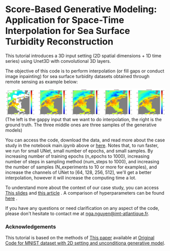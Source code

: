 # Score-Based Generative Modeling: Application for Space-Time Interpolation for Sea Surface Turbidity Reconstruction
This tutorial introduces a 3D input setting (2D spatial dimensions + 1D time series) using Unet3D with convolutional 3D layers.

The objective of this code is to perform interpolation (or fill gaps or conduct image inpainting) for sea surface turbidity datasets obtained through remote sensing as example below: 


![ncsnv2](https://github.com/nguyenthuynga/Diffusion/blob/main/Images/diffusion_generative.png?raw=true)
(The left is the gappy input that we want to do interpolation, the right is the ground truth. The three middle ones are three samples of the generative models)

You can access the code, download the data, and read more about the case study in the notebook main.ipynb above or [here](https://drive.google.com/file/d/1GtDtlIpXjg5UvwvAl8sK1ZqtG9q5L3AY/view?usp=sharing). Notes that, to run faster, we run for small UNet, small number of epochs, and small samples. By increasing number of training epochs (n_epochs to 1000), increasing number of steps in sampling method (num_steps to 1000), and increasing the number of samples (N_experiments to 10 or more for examples), and increase the channels of UNet to [64, 128, 256, 512], we'll get a better interpolation, however it will increase the computing time a lot.

To understand more about the context of our case study, you can access [This slides](https://drive.google.com/file/d/1LToT3CvvatP-C9O1pP0Dl5LRoIT3NFbZ/view?usp=sharing) and [this article](https://drive.google.com/file/d/1ua0MAdwUuBBWKQ1M9NRoxbwqvJSqX1ID/view?usp=drive_link) . A comparison of hyperparameters can be found [here](https://docs.google.com/presentation/d/1d3EgBYWsMaPBOll0PB5HIhyn4hLQZnOwufLpnyQHsNc/edit?usp=sharing) .

If you have any questions or need clarification on any aspect of the code, please don't hesitate to contact me at nga.nguyen@imt-atlantique.fr.

### Acknowledgements

This tutorial is based on the methods of [This paper](https://arxiv.org/pdf/2011.13456.pdf) available at [Original Code for MNIST dataset with 2D setting and unconditiona generative model](https://colab.research.google.com/drive/120kYYBOVa1i0TD85RjlEkFjaWDxSFUx3?usp=sharing#scrollTo=XCR6m0HjWGVV).



